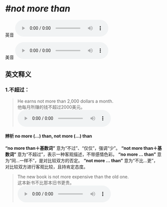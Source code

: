 # ***\#not more than*** 
英音
<audio src="./media/not more than1_AAC.aac" controls="controls"></audio>

美音
<audio src="./media/not more than2_AAC.aac" controls="controls"></audio>



  

英文释义
---
### 1.**不超过：**  

 > He earns not more than 2,000 dollars a month.    
 > 他每月所赚的钱不超过2000美元。    
<audio src="./media/more-17.aac" controls="controls"></audio>

#### 辨析 no more (…) than, not more (…) than
  
**“no more than＋基数词”** 意为“不过”、“仅仅”，强调“少”。
**“not more than＋基数词”** 意为“不超过”，表示一种客观描述，不带感情色彩。
**“no more ... than”** 意为“同…一样不”，是对比较双方的否定。
**“not more ... than”** 意为“不比…更”，对比较双方进行客观比较，且持肯定态度。
 > The new book is not more expensive than the old one.  
 > 这本新书不比那本旧书更贵。    
<audio src="./media/The new book is not _AAC.aac" controls="controls"></audio>



